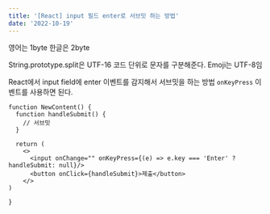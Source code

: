 ```yaml
---
title: '[React] input 필드 enter로 서브밋 하는 방법'
date: '2022-10-19'
---
```


영어는 1byte
한글은 2byte

String.prototype.split은 UTF-16 코드 단위로 문자를 구분해준다.
Emoji는 UTF-8임


React에서 input field에 enter 이벤트를 감지해서 서브밋을 하는 방법
`onKeyPress` 이벤트를 사용하면 된다.
```
function NewContent() {
  function handleSubmit() {
    // 서브밋
  }
  
  return (
    <>
      <input onChange="" onKeyPress={(e) => e.key === 'Enter' ?  handleSubmit: null}/>
      <button onClick={handleSubmit}>제출</button>
    </>
)

}

```
  